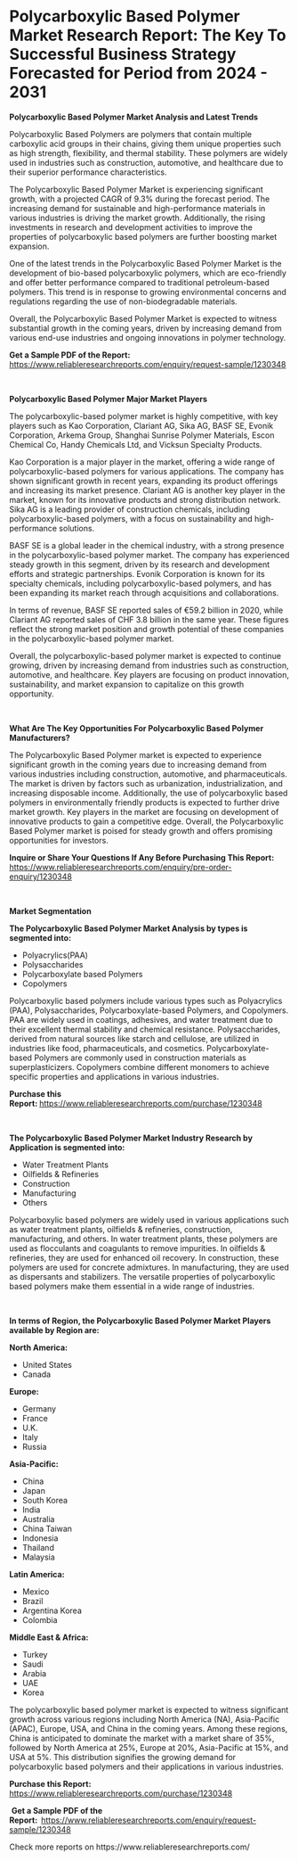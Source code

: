 <p><h1>Polycarboxylic Based Polymer Market Research Report: The Key To Successful Business Strategy Forecasted for Period from 2024 - 2031</h1></p><p><strong>Polycarboxylic Based Polymer Market Analysis and Latest Trends</strong></p>
<p><p>Polycarboxylic Based Polymers are polymers that contain multiple carboxylic acid groups in their chains, giving them unique properties such as high strength, flexibility, and thermal stability. These polymers are widely used in industries such as construction, automotive, and healthcare due to their superior performance characteristics.</p><p>The Polycarboxylic Based Polymer Market is experiencing significant growth, with a projected CAGR of 9.3% during the forecast period. The increasing demand for sustainable and high-performance materials in various industries is driving the market growth. Additionally, the rising investments in research and development activities to improve the properties of polycarboxylic based polymers are further boosting market expansion.</p><p>One of the latest trends in the Polycarboxylic Based Polymer Market is the development of bio-based polycarboxylic polymers, which are eco-friendly and offer better performance compared to traditional petroleum-based polymers. This trend is in response to growing environmental concerns and regulations regarding the use of non-biodegradable materials.</p><p>Overall, the Polycarboxylic Based Polymer Market is expected to witness substantial growth in the coming years, driven by increasing demand from various end-use industries and ongoing innovations in polymer technology.</p></p>
<p><strong>Get a Sample PDF of the Report:&nbsp;</strong> <a href="https://www.reliableresearchreports.com/enquiry/request-sample/1230348">https://www.reliableresearchreports.com/enquiry/request-sample/1230348</a></p>
<p>&nbsp;</p>
<p><strong>Polycarboxylic Based Polymer Major Market Players</strong></p>
<p><p>The polycarboxylic-based polymer market is highly competitive, with key players such as Kao Corporation, Clariant AG, Sika AG, BASF SE, Evonik Corporation, Arkema Group, Shanghai Sunrise Polymer Materials, Escon Chemical Co, Handy Chemicals Ltd, and Vicksun Specialty Products. </p><p>Kao Corporation is a major player in the market, offering a wide range of polycarboxylic-based polymers for various applications. The company has shown significant growth in recent years, expanding its product offerings and increasing its market presence. Clariant AG is another key player in the market, known for its innovative products and strong distribution network. Sika AG is a leading provider of construction chemicals, including polycarboxylic-based polymers, with a focus on sustainability and high-performance solutions.</p><p>BASF SE is a global leader in the chemical industry, with a strong presence in the polycarboxylic-based polymer market. The company has experienced steady growth in this segment, driven by its research and development efforts and strategic partnerships. Evonik Corporation is known for its specialty chemicals, including polycarboxylic-based polymers, and has been expanding its market reach through acquisitions and collaborations.</p><p>In terms of revenue, BASF SE reported sales of €59.2 billion in 2020, while Clariant AG reported sales of CHF 3.8 billion in the same year. These figures reflect the strong market position and growth potential of these companies in the polycarboxylic-based polymer market.</p><p>Overall, the polycarboxylic-based polymer market is expected to continue growing, driven by increasing demand from industries such as construction, automotive, and healthcare. Key players are focusing on product innovation, sustainability, and market expansion to capitalize on this growth opportunity.</p></p>
<p>&nbsp;</p>
<p><strong>What Are The Key Opportunities For Polycarboxylic Based Polymer Manufacturers?</strong></p>
<p><p>The Polycarboxylic Based Polymer market is expected to experience significant growth in the coming years due to increasing demand from various industries including construction, automotive, and pharmaceuticals. The market is driven by factors such as urbanization, industrialization, and increasing disposable income. Additionally, the use of polycarboxylic based polymers in environmentally friendly products is expected to further drive market growth. Key players in the market are focusing on development of innovative products to gain a competitive edge. Overall, the Polycarboxylic Based Polymer market is poised for steady growth and offers promising opportunities for investors.</p></p>
<p><strong>Inquire or Share Your Questions If Any Before Purchasing This Report:</strong> <a href="https://www.reliableresearchreports.com/enquiry/pre-order-enquiry/1230348">https://www.reliableresearchreports.com/enquiry/pre-order-enquiry/1230348</a></p>
<p>&nbsp;</p>
<p><strong>Market Segmentation</strong></p>
<p><strong>The Polycarboxylic Based Polymer Market Analysis by types is segmented into:</strong></p>
<p><ul><li>Polyacrylics(PAA)</li><li>Polysaccharides</li><li>Polycarboxylate based Polymers</li><li>Copolymers</li></ul></p>
<p><p>Polycarboxylic based polymers include various types such as Polyacrylics (PAA), Polysaccharides, Polycarboxylate-based Polymers, and Copolymers. PAA are widely used in coatings, adhesives, and water treatment due to their excellent thermal stability and chemical resistance. Polysaccharides, derived from natural sources like starch and cellulose, are utilized in industries like food, pharmaceuticals, and cosmetics. Polycarboxylate-based Polymers are commonly used in construction materials as superplasticizers. Copolymers combine different monomers to achieve specific properties and applications in various industries.</p></p>
<p><strong>Purchase this Report:&nbsp;</strong><a href="https://www.reliableresearchreports.com/purchase/1230348">https://www.reliableresearchreports.com/purchase/1230348</a></p>
<p>&nbsp;</p>
<p><strong>The Polycarboxylic Based Polymer Market Industry Research by Application is segmented into:</strong></p>
<p><ul><li>Water Treatment Plants</li><li>Oilfields & Refineries</li><li>Construction</li><li>Manufacturing</li><li>Others</li></ul></p>
<p><p>Polycarboxylic based polymers are widely used in various applications such as water treatment plants, oilfields & refineries, construction, manufacturing, and others. In water treatment plants, these polymers are used as flocculants and coagulants to remove impurities. In oilfields & refineries, they are used for enhanced oil recovery. In construction, these polymers are used for concrete admixtures. In manufacturing, they are used as dispersants and stabilizers. The versatile properties of polycarboxylic based polymers make them essential in a wide range of industries.</p></p>
<p>&nbsp;</p>
<p><strong>In terms of Region, the Polycarboxylic Based Polymer Market Players available by Region are:</strong></p>
<p>
    <p> <strong> North America: </strong>
        <ul>
            <li>United States</li>
            <li>Canada</li>
        </ul>
        </p> 
    <p> <strong> Europe: </strong>
        <ul>
            <li>Germany</li>
            <li>France</li>
            <li>U.K.</li>
            <li>Italy</li>
            <li>Russia</li>
        </ul>
        </p> 
    <p> <strong> Asia-Pacific: </strong>
        <ul>
            <li>China</li>
            <li>Japan</li>
            <li>South Korea</li>
            <li>India</li>
            <li>Australia</li>
            <li>China Taiwan</li>
            <li>Indonesia</li>
            <li>Thailand</li>
            <li>Malaysia</li>
        </ul>
        </p> 
    <p> <strong> Latin America: </strong>
        <ul>
            <li>Mexico</li>
            <li>Brazil</li>
            <li>Argentina Korea</li>
            <li>Colombia</li>
        </ul>
        </p> 
    <p> <strong> Middle East & Africa: </strong>
        <ul>
            <li>Turkey</li>
            <li>Saudi</li>
            <li>Arabia</li>
            <li>UAE</li>
            <li>Korea</li>
        </ul>
    </p>
    </p>
<p><p>The polycarboxylic based polymer market is expected to witness significant growth across various regions including North America (NA), Asia-Pacific (APAC), Europe, USA, and China in the coming years. Among these regions, China is anticipated to dominate the market with a market share of 35%, followed by North America at 25%, Europe at 20%, Asia-Pacific at 15%, and USA at 5%. This distribution signifies the growing demand for polycarboxylic based polymers and their applications in various industries.</p></p>
<p><strong>Purchase this Report: </strong><a href="https://www.reliableresearchreports.com/purchase/1230348">https://www.reliableresearchreports.com/purchase/1230348</a></p>
<p>&nbsp;<strong>Get a Sample PDF of the Report:&nbsp;&nbsp;</strong><a href="https://www.reliableresearchreports.com/enquiry/request-sample/1230348">https://www.reliableresearchreports.com/enquiry/request-sample/1230348</a></p>
<p><strong></strong></p>
<p>Check more reports on https://www.reliableresearchreports.com/</p>